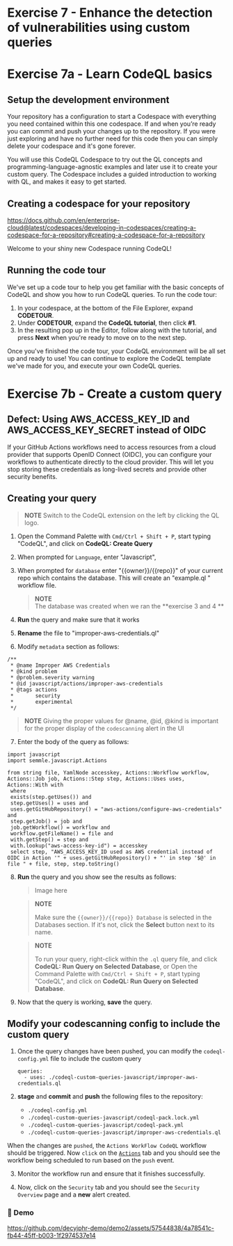 # Exercise 7 - Enhance the detection of vulnerabilities using custom queries

# Exercise 7a - Learn CodeQL basics

## Setup the development environment
Your repository has a configuration to start a Codespace with everything you need contained within this one codespace. If and when you’re ready you can commit and push your changes up to the repository. If you were just exploring and have no further need for this code then you can simply delete your codespace and it's gone forever.

You will use this CodeQL Codespace to try out the QL concepts and programming-language-agnostic examples and later use it to create your custom query. The Codespace includes a guided introduction to working with QL, and makes it easy to get started.

## Creating a codespace for your repository
https://docs.github.com/en/enterprise-cloud@latest/codespaces/developing-in-codespaces/creating-a-codespace-for-a-repository#creating-a-codespace-for-a-repository

Welcome to your shiny new Codespace running CodeQL! 


## Running the code tour

We've set up a code tour to help you get familiar with the basic concepts of CodeQL and show you how to run CodeQL queries. To run the code tour:

1. In your codespace, at the bottom of the File Explorer, expand **CODETOUR**.
2. Under **CODETOUR**, expand the **CodeQL tutorial**, then click **#1**.
3. In the resulting pop up in the Editor, follow along with the tutorial, and press **Next** when you're ready to move on to the next step.

Once you've finished the code tour, your CodeQL environment will be all set up and ready to use! You can continue to explore the CodeQL template we've made for you, and execute your own CodeQL queries.

# Exercise 7b - Create a custom query

## Defect: Using  AWS_ACCESS_KEY_ID and AWS_ACCESS_KEY_SECRET instead of OIDC
If your GitHub Actions workflows need to access resources from a cloud provider that supports OpenID Connect (OIDC), you can configure your workflows to authenticate directly to the cloud provider. This will let you stop storing these credentials as long-lived secrets and provide other security benefits. 

## Creating your query

> **NOTE**
> Switch to the CodeQL extension on the left by clicking the QL logo.

1. Open the Command Palette with `Cmd/Ctrl + Shift + P`, start typing "CodeQL", and click on **CodeQL: Create Query**

2. When prompted for `Language`, enter  "Javascript", 

3. When prompted for `database` enter "{{owner}}/{{repo}}" of your current repo which contains the database. This will create an "example.ql " workflow file. 

   > **NOTE**    
   > The database was created when we ran the **exercise 3 and 4 ** 

4. **Run** the query and make sure that it works

5. **Rename** the file to "improper-aws-credentials.ql"

6. Modify `metadata` section as follows:
```
/**
 * @name Improper AWS Credentials
 * @kind problem
 * @problem.severity warning
 * @id javascript/actions/improper-aws-credentials
 * @tags actions
 *       security
 *       experimental
 */
```
   > **NOTE**
   > Giving the proper values for @name, @id, @kind is important for the proper display of the `codescanning` alert in the UI

7. Enter the body of the query as follows:

```
import javascript
import semmle.javascript.Actions

from string file, YamlNode accesskey, Actions::Workflow workflow,  Actions::Job job, Actions::Step step, Actions::Uses uses, Actions::With with
 where 
 exists(step.getUses()) and
 step.getUses() = uses and
 uses.getGitHubRepository() = "aws-actions/configure-aws-credentials" and
 step.getJob() = job and
 job.getWorkflow() = workflow and
 workflow.getFileName() = file and
 with.getStep() = step and
 with.lookup("aws-access-key-id") = accesskey
 select step, "AWS_ACCESS_KEY_ID used as AWS credential instead of OIDC in Action '" + uses.getGitHubRepository() + "' in step '$@' in file " + file, step, step.toString()
```

8. **Run** the query and you show see the results as follows:

   > Image here

   > **NOTE**
   >
   > Make sure the `{{owner}}/{{repo}} Database` is selected in the Databases section. If it's not, click the **Select** button next to its name.

   

   > **NOTE**
   >
   > To run your query, right-click within the `.ql` query file, and click **CodeQL: Run Query on Selected Database**, or Open the Command Palette with `Cmd/Ctrl + Shift + P`, start typing "CodeQL", and click on **CodeQL: Run Query on Selected Database**.



9. Now that the query is working, **save** the query.


## Modify your codescanning config to include the custom query

1. Once the query changes have been pushed, you can modify the `codeql-config.yml` file to include the custom query
   ```
   queries:
     - uses: ./codeql-custom-queries-javascript/improper-aws-credentials.ql
   ```


2.  **stage** and **commit** and **push** the following files to the repository:
    - `./codeql-config.yml`
    - `./codeql-custom-queries-javascript/codeql-pack.lock.yml`
    - `./codeql-custom-queries-javascript/codeql-pack.yml`
    - `./codeql-custom-queries-javascript/improper-aws-credentials.ql`
   
When the changes are `pushed`, the `Actions WorkFlow CodeQL` workflow should be triggered. Now `click` on the [`Actions`](../../actions) tab and you should see the workflow being scheduled to run based on the `push` event. 

3. Monitor the workflow run and ensure that it finishes successfully.

4. Now, click on the `Security` tab and you should see the `Security Overview` page and a **new** alert created.


### 🎥 Demo
https://github.com/decyjphr-demo/demo2/assets/57544838/4a78541c-fb44-45ff-b003-1f2974537e14


